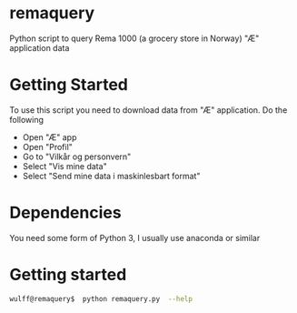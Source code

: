 # remaquery
Python script to query Rema 1000 (a grocery store in Norway) "Æ" application data


# Getting Started 
To use this script you need to download data from "Æ" application. Do the following
- Open "Æ" app
- Open "Profil"
- Go to "Vilkår og personvern"
- Select "Vis mine data"
- Select "Send mine data i maskinlesbart format"

# Dependencies
You need some form of Python 3, I usually use anaconda or similar

# Getting started
```bash
wulff@remaquery$  python remaquery.py  --help
```

